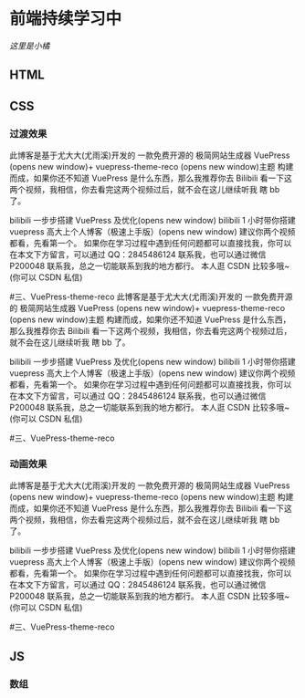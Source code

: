 # 前端持续学习中
*这里是小橘*

## HTML

## CSS
### 过渡效果
此博客是基于尤大大(尤雨溪)开发的 一款免费开源的 极简网站生成器 VuePress (opens new window)+ vuepress-theme-reco (opens new window)主题 构建而成，如果你还不知道 VuePress 是什么东西，那么我推荐你去 Bilibili 看一下这两个视频，我相信，你去看完这两个视频过后，就不会在这儿继续听我 瞎 bb 了。

bilibili 一步步搭建 VuePress 及优化(opens new window)
bilibili 1 小时带你搭建 vuepress 高大上个人博客（极速上手版）(opens new window)
建议你两个视频都看，先看第一个。 如果你在学习过程中遇到任何问题都可以直接找我，你可以在本文下方留言，可以通过 QQ：2845486124 联系我，也可以通过微信 P200048 联系我，总之一切能联系到我的地方都行。 本人逛 CSDN 比较多哦~(你可以 CSDN 私信)

#三、VuePress-theme-reco
此博客是基于尤大大(尤雨溪)开发的 一款免费开源的 极简网站生成器 VuePress (opens new window)+ vuepress-theme-reco (opens new window)主题 构建而成，如果你还不知道 VuePress 是什么东西，那么我推荐你去 Bilibili 看一下这两个视频，我相信，你去看完这两个视频过后，就不会在这儿继续听我 瞎 bb 了。

bilibili 一步步搭建 VuePress 及优化(opens new window)
bilibili 1 小时带你搭建 vuepress 高大上个人博客（极速上手版）(opens new window)
建议你两个视频都看，先看第一个。 如果你在学习过程中遇到任何问题都可以直接找我，你可以在本文下方留言，可以通过 QQ：2845486124 联系我，也可以通过微信 P200048 联系我，总之一切能联系到我的地方都行。 本人逛 CSDN 比较多哦~(你可以 CSDN 私信)

#三、VuePress-theme-reco
### 动画效果
此博客是基于尤大大(尤雨溪)开发的 一款免费开源的 极简网站生成器 VuePress (opens new window)+ vuepress-theme-reco (opens new window)主题 构建而成，如果你还不知道 VuePress 是什么东西，那么我推荐你去 Bilibili 看一下这两个视频，我相信，你去看完这两个视频过后，就不会在这儿继续听我 瞎 bb 了。

bilibili 一步步搭建 VuePress 及优化(opens new window)
bilibili 1 小时带你搭建 vuepress 高大上个人博客（极速上手版）(opens new window)
建议你两个视频都看，先看第一个。 如果你在学习过程中遇到任何问题都可以直接找我，你可以在本文下方留言，可以通过 QQ：2845486124 联系我，也可以通过微信 P200048 联系我，总之一切能联系到我的地方都行。 本人逛 CSDN 比较多哦~(你可以 CSDN 私信)

#三、VuePress-theme-reco
## JS
### 数组

<img :src="$withBase('/favicon.ico')">